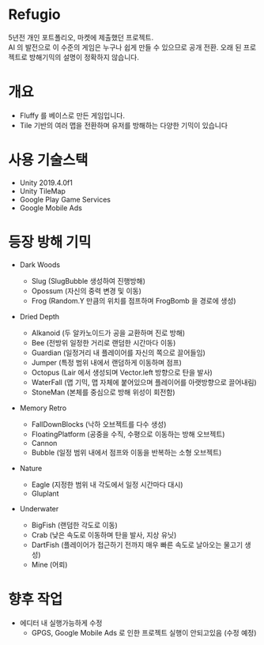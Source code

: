 # Refugio
5년전 개인 포트폴리오, 마켓에 제출했던 프로젝트.<br>
AI 의 발전으로 이 수준의 게임은 누구나 쉽게 만들 수 있으므로 공개 전환.
오래 된 프로젝트로 방해기믹의 설명이 정확하지 않습니다.

# 개요
- Fluffy 를 베이스로 만든 게임입니다.
- Tile 기반의 여러 맵을 전환하며 유저를 방해하는 다양한 기믹이 있습니다

# 사용 기술스택
- Unity 2019.4.0f1
- Unity TileMap
- Google Play Game Services
- Google Mobile Ads

# 등장 방해 기믹
- Dark Woods
  - Slug (SlugBubble 생성하여 진행방해)
  - Opossum (자신의 중력 변경 및 이동)
  - Frog (Random.Y 만큼의 위치를 점프하며 FrogBomb 을 경로에 생성)

- Dried Depth
  - Alkanoid (두 알카노이드가 공을 교환하며 진로 방해)
  - Bee (전방위 일정한 거리로 랜덤한 시간마다 이동)
  - Guardian (일정거리 내 플레이어를 자신의 쪽으로 끌어들임)
  - Jumper (특정 범위 내에서 랜덤하게 이동하며 점프)
  - Octopus (Lair 에서 생성되며 Vector.left 방향으로 탄을 발사)
  - WaterFall (맵 기믹, 맵 자체에 붙어있으며 플레이어를 아랫방향으로 끌어내림)
  - StoneMan (본체를 중심으로 방해 위성이 회전함)

- Memory Retro
  - FallDownBlocks (낙하 오브젝트를 다수 생성)
  - FloatingPlatform (공중을 수직, 수평으로 이동하는 방해 오브젝트)
  - Cannon
  - Bubble (일정 범위 내에서 점프와 이동을 반복하는 소형 오브젝트)
 
- Nature
  - Eagle (지정한 범위 내 각도에서 일정 시간마다 대시)
  - Gluplant
 
- Underwater
  - BigFish (랜덤한 각도로 이동)
  - Crab (낮은 속도로 이동하며 탄을 발사, 지상 유닛)
  - DartFish (플레이어가 접근하기 전까지 매우 빠른 속도로 날아오는 물고기 생성)
  - Mine (어뢰)
 
# 향후 작업
- 에디터 내 실행가능하게 수정
  - GPGS, Google Mobile Ads 로 인한 프로젝트 실행이 안되고있음 (수정 예정)
